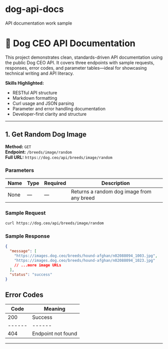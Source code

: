 # dog-api-docs
API documentation work sample

# 🐶 Dog CEO API Documentation

This project demonstrates clean, standards-driven API documentation using the public Dog CEO API. It covers three endpoints with sample requests, responses, error codes, and parameter tables—ideal for showcasing technical writing and API literacy.

**Skills Highlighted:**  
- RESTful API structure  
- Markdown formatting  
- Curl usage and JSON parsing  
- Parameter and error handling documentation  
- Developer-first clarity and structure

---

## 1. Get Random Dog Image

**Method:** `GET`  
**Endpoint:** `/breeds/image/random`  
**Full URL:** `https://dog.ceo/api/breeds/image/random`

### Parameters
| Name | Type | Required | Description |
|------|------|----------|-------------|
| None | —    | —        | Returns a random dog image from any breed |

### Sample Request
```bash
curl https://dog.ceo/api/breeds/image/random
```
### Sample Response
```json
{
  "message": [
    "https://images.dog.ceo/breeds/hound-afghan/n02088094_1003.jpg",
    "https://images.dog.ceo/breeds/hound-afghan/n02088094_1023.jpg"
    // ...more image URLs
  ],
  "status": "success"
}
```
## Error Codes
| Code | Meaning | 
|------|------|
| 200 | Success |
|------|------|
| 404 | Endpoint not found |
---
